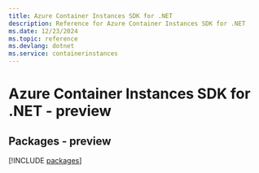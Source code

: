 ```yaml
---
title: Azure Container Instances SDK for .NET
description: Reference for Azure Container Instances SDK for .NET
ms.date: 12/23/2024
ms.topic: reference
ms.devlang: dotnet
ms.service: containerinstances
---
```

# Azure Container Instances SDK for .NET - preview
## Packages - preview
[!INCLUDE [packages](container-instances-index.md)]